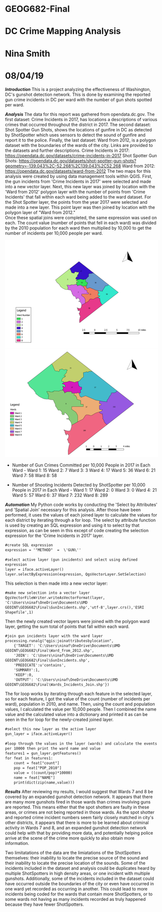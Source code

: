 # GEOG682-Final
# DC Crime Mapping Analysis
# Nina Smith
# 08/04/19

***Introduction***
This is a project analyzing the effectiveness of Washington, DC's gunshot detection network.  This is done by examining the 
reported gun crime incidents in DC per ward with the number of gun shots spotted per ward. 

***Analysis***
The data for this report was gathered from opendata.dc.gov.  The first dataset: Crime Incidents in 2017, has locations a descriptions of various
crimes that occurred throughout the district in 2017.  The second dataset: Shot Spotter Gun Shots, shows the locations of gunfire in DC
as detected by ShotSpotter which uses sensors to detect the sound of gunfire and report it to the police. Finally, the last dataset: Ward from 
2012, is a polygon dataset with the boundaries of the wards of the city. Links are provided to the datasets and further descriptions.
  Crime Incidents in 2017: https://opendata.dc.gov/datasets/crime-incidents-in-2017 
  Shot Spotter Gun Shots: https://opendata.dc.gov/datasets/shot-spotter-gun-shots?geometry=-139.043%2C-52.268%2C139.043%2C52.268
  Ward from 2012: https://opendata.dc.gov/datasets/ward-from-2012
The two maps for this analysis were created by using data management tools within QGIS.  First, the gun incidents from 'Crime Incidents in 2017'
were selected and made into a new vector layer.  Next, this new layer was joined by location with the 'Ward from 2012' polygon layer with 
the number of points from 'Crime Incidents' that fall within each ward being added to the ward dataset. 
For the Shot Spotter layer, the points from the year 2017 were selected and made into a new layer.  This point layer was then joined by
location with the polygon layer of "Ward from 2012."  
Once these spatial joins were completed, the same expression was used on each.  The count value (number of points that fell in each ward)
was divided by the 2010 population for each ward then multiplied by 10,000 to get the number of incidents per 10,000 people per ward. 

![Fig. 1 - Crime Incidents per 10000 People](https://github.com/nfs26/GEOG682-Final/blob/master/GunIncidentsMap.png)
![Fig. 2 - ShotSpotter Incidents per 10000 People](https://github.com/nfs26/GEOG682-Final/blob/master/ShotSpotterMap2017.png)

 - Number of Gun Crimes Committed per 10,000 People in 2017 in Each Ward - 
 Ward 1: 15
 Ward 2: 7
 Ward 3: 3
 Ward 4: 17
 Ward 5: 36
 Ward 6: 21
 Ward 7: 58
 Ward 8: 58
 
  - Number of Shooting Incidents Detected by ShotSpotter per 10,000 People in 2017 in Each Ward - 
  Ward 1: 17
  Ward 2: 0
  Ward 3: 0 
  Ward 4: 21
  Ward 5: 57
  Ward 6: 37
  Ward 7: 232
  Ward 8: 289
  
***Automation***
My Python code works by conducting the 'Select by Attributes' and 'Spatial Join' necessary for this analysis.  After those have been performed, it uses the values of each joined layer to calculate the values for each district by iterating through a for loop. 
The select by attribute function is used by creating an SQL expression and using it to select by that expression, as can be seen in this except of code creating the selection expression for the 'Crime Incidents in 2017' layer.
~~~
#create SQL expression
expression = '"METHOD"  =  \'GUN\''

#select active layer (gun incidents) and select using defined expression
layer = iface.activeLayer()
layer.selectByExpression(expression, QgsVectorLayer.SetSelection)
~~~
This selection is then made into a new vector layer:
~~~
#make new selection into a vector layer
QgsVectorFileWriter.writeAsVectorFormat(layer, 'C:\Users\ninaf\OneDrive\Documents\UMD GEOINT\GEOG682\Final\GunIncidents.shp','utf-8',layer.crs(),'ESRI Shapefile',1)
~~~
Then the newly created vector layers were joined with the polygon ward layer, getting the sum total of points that fall within each ward. 
~~~
#join gun incidents layer with the ward layer
processing.runalg("qgis:joinattributesbylocation",
    {'TARGET': 'C:\Users\ninaf\OneDrive\Documents\UMD GEOINT\GEOG682\Final\Ward_from_2012.shp',
    'JOIN': 'C:\Users\ninaf\OneDrive\Documents\UMD GEOINT\GEOG682\Final\GunIncidents.shp',
    'PREDICATE':u'contains',
    'SUMMARY':1,
    'KEEP':0,
    'OUTPUT': 'C:\Users\ninaf\OneDrive\Documents\UMD GEOINT\GEOG682\Final\Wards_Incidents_Join.shp'})
~~~
The for loop works by iterating through each feature in the selected layer, so for each feature, I got the value of the count (number of incidents per ward), population in 2010, and name.  Then, using the count and population values, I calculated the value per 10,000 people.  Then I combined the name value and the calculated value into a dictionary and printed it as can be seen in the for loop for the newly-created joined layer. 
~~~
#select this new layer as the active layer    
gun_layer = iface.activeLayer()

#loop through the values in the layer (wards) and calculate the events per 10000 then print the ward name and value
features1 = gun_layer.getFeatures()
for feat in features1:
    count = feat["count"]
    pop = feat["POP_2010"]
    value = ((count/pop)*10000)
    name = feat["NAME"]
    print(dict(zip(name,value)))
~~~
  
  ***Results***
After reviewing my results, I would suggest that Wards 7 and 8 be covered by an expanded gunshot detection network.  It appears that there are many more gunshots fired in those wards than crimes involving guns are reported.  This means either that the spot shotters are faulty in these areas, or crimes are not being reported in those wards.  As the spot shotter and reported crime incident numbers seem fairly closely matched in city's other districts, it appears that there is more to be learned about criminal activity in Wards 7 and 8, and an expanded gunshot detection network could help with that by providing more data, and potentially helping police arrive at the scene of the crime more quickly to also obtain more information. 

Two limitatations of the data are the limiatations of the ShotSpotters themselves: their inability to locate the precise source of the sound and their inability to locate the precise location of the sounds.  Some of the incidents included in the dataset and analysis could be duplicates heard by multiple ShotSpotters in high density areas, or one incident with multiple gunshots.  Additionally, some of the incidents included in the dataset could have occurred outside the boundaries of the city or even have occurred in one ward yet recorded as occurring in another.  This could lead to more incidents being coded for the wards that contain more ShotSpotters, or to some wards not having as many incidents recorded as truly happened because they have fewer ShotSpotters. 
